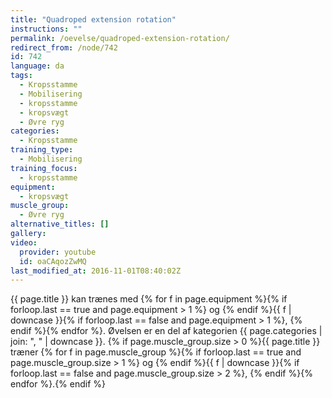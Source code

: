 ```yaml
---
title: "Quadroped extension rotation"
instructions: ""
permalink: /oevelse/quadroped-extension-rotation/
redirect_from: /node/742
id: 742
language: da
tags:
  - Kropsstamme
  - Mobilisering
  - kropsstamme
  - kropsvægt
  - Øvre ryg
categories:
  - Kropsstamme
training_type:
  - Mobilisering
training_focus:
  - kropsstamme
equipment:
  - kropsvægt
muscle_group:
  - Øvre ryg
alternative_titles: []
gallery:
video:
  provider: youtube
  id: oaCAqozZwMQ
last_modified_at: 2016-11-01T08:40:02Z
---
```


{{ page.title }} kan trænes med {% for f in page.equipment %}{% if forloop.last == true and page.equipment > 1 %} og {% endif %}{{ f | downcase  }}{% if forloop.last == false and page.equipment > 1 %}, {% endif %}{% endfor %}. Øvelsen er en del af kategorien {{ page.categories | join: ", " | downcase }}. {% if page.muscle_group.size > 0 %}{{ page.title }} træner {% for f in page.muscle_group %}{% if forloop.last == true and page.muscle_group.size > 1 %} og {% endif %}{{ f | downcase }}{% if forloop.last == false and page.muscle_group.size > 2 %}, {% endif %}{% endfor %}.{% endif %}
